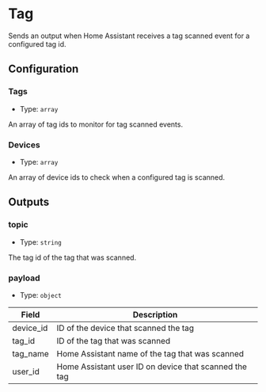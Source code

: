 # Tag

Sends an output when Home Assistant receives a tag scanned event for a configured tag id.

## Configuration

### Tags

- Type: `array`

An array of tag ids to monitor for tag scanned events.

### Devices

- Type: `array`

An array of device ids to check when a configured tag is scanned.

## Outputs

### topic

- Type: `string`

The tag id of the tag that was scanned.

### payload

- Type: `object`

| Field     | Description                                           |
| --------- | ----------------------------------------------------- |
| device_id | ID of the device that scanned the tag                 |
| tag_id    | ID of the tag that was scanned                        |
| tag_name  | Home Assistant name of the tag that was scanned       |
| user_id   | Home Assistant user ID on device that scanned the tag |
